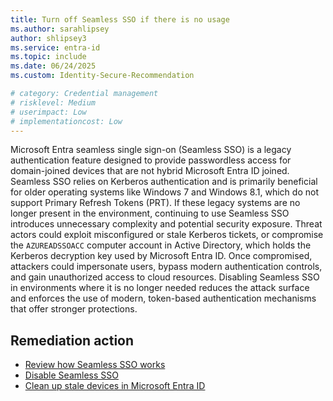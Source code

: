```yaml
---
title: Turn off Seamless SSO if there is no usage
ms.author: sarahlipsey
author: shlipsey3
ms.service: entra-id
ms.topic: include
ms.date: 06/24/2025
ms.custom: Identity-Secure-Recommendation

# category: Credential management
# risklevel: Medium
# userimpact: Low
# implementationcost: Low
---
```

Microsoft Entra seamless single sign-on (Seamless SSO) is a legacy authentication feature designed to provide passwordless access for domain-joined devices that are not hybrid Microsoft Entra ID joined. Seamless SSO relies on Kerberos authentication and is primarily beneficial for older operating systems like Windows 7 and Windows 8.1, which do not support Primary Refresh Tokens (PRT). If these legacy systems are no longer present in the environment, continuing to use Seamless SSO introduces unnecessary complexity and potential security exposure. Threat actors could exploit misconfigured or stale Kerberos tickets, or compromise the `AZUREADSSOACC` computer account in Active Directory, which holds the Kerberos decryption key used by Microsoft Entra ID. Once compromised, attackers could impersonate users, bypass modern authentication controls, and gain unauthorized access to cloud resources. Disabling Seamless SSO in environments where it is no longer needed reduces the attack surface and enforces the use of modern, token-based authentication mechanisms that offer stronger protections. 

## Remediation action

- [Review how Seamless SSO works](../../identity/hybrid/connect/how-to-connect-sso-how-it-works.md)
- [Disable Seamless SSO](../../identity/hybrid/connect/how-to-connect-sso-faq.yml#how-can-i-disable-seamless-sso-)
- [Clean up stale devices in Microsoft Entra ID](../../identity/devices/manage-stale-devices.md)
